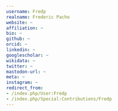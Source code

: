 ```yaml
---
username: Fredp
realname: Frederic Pacho
website: ~
affiliation: ~
bio: ~
github: ~
orcid: ~
linkedin: ~
googlescholar: ~
wikidata: ~
twitter: ~
mastodon-url: ~
meta: ~
instagram: ~
redirect_from:
- /index.php/User:Fredp
- /index.php/Special:Contributions/Fredp
---
```

